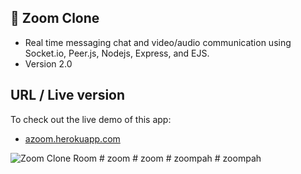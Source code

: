 ## 🔵 Zoom Clone

- Real time messaging chat and video/audio communication using Socket.io, Peer.js, Nodejs, Express, and EJS.
- Version 2.0

## URL / Live version
To check out the live demo of this app:
- [azoom.herokuapp.com](https://azoom.herokuapp.com)

![Zoom Clone Room](https://github.com/louiejancevski/ZoomClone/blob/master/public/img/zoom.png)
#   z o o m  
 #   z o o m  
 #   z o o m p a h  
 # zoompah
